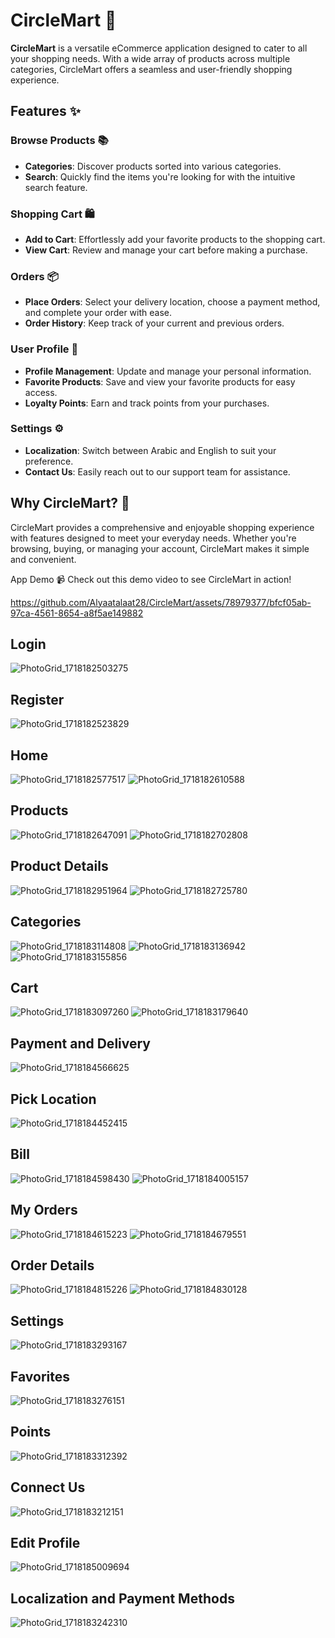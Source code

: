 # CircleMart 🛒

**CircleMart** is a versatile eCommerce application designed to cater to all your shopping needs. With a wide array of products across multiple categories, CircleMart offers a seamless and user-friendly shopping experience.

## Features ✨

### Browse Products 📚
- **Categories**: Discover products sorted into various categories.
- **Search**: Quickly find the items you're looking for with the intuitive search feature.

### Shopping Cart 🛍️
- **Add to Cart**: Effortlessly add your favorite products to the shopping cart.
- **View Cart**: Review and manage your cart before making a purchase.

### Orders 📦
- **Place Orders**: Select your delivery location, choose a payment method, and complete your order with ease.
- **Order History**: Keep track of your current and previous orders.

### User Profile 👤
- **Profile Management**: Update and manage your personal information.
- **Favorite Products**: Save and view your favorite products for easy access.
- **Loyalty Points**: Earn and track points from your purchases.

### Settings ⚙️
- **Localization**: Switch between Arabic and English to suit your preference.
- **Contact Us**: Easily reach out to our support team for assistance.

## Why CircleMart? 🌟
CircleMart provides a comprehensive and enjoyable shopping experience with features designed to meet your everyday needs. Whether you're browsing, buying, or managing your account, CircleMart makes it simple and convenient.

App Demo 📹
Check out this demo video to see CircleMart in action!

https://github.com/Alyaatalaat28/CircleMart/assets/78979377/bfcf05ab-97ca-4561-8654-a8f5ae149882

## Login
![PhotoGrid_1718182503275](https://github.com/Alyaatalaat28/CircleMart/assets/78979377/c7f7c9f1-ecc3-4dd1-b49d-3d141ba3a1b1)

## Register 
![PhotoGrid_1718182523829](https://github.com/Alyaatalaat28/CircleMart/assets/78979377/bf395b19-de7f-4b00-bcb3-2bdb6bc668e9)

## Home 
![PhotoGrid_1718182577517](https://github.com/Alyaatalaat28/CircleMart/assets/78979377/99f68112-510e-4803-94ac-eb7c82dd3496)
![PhotoGrid_1718182610588](https://github.com/Alyaatalaat28/CircleMart/assets/78979377/5e943c4b-b4fa-4848-a780-236a817a2b25)

## Products 
![PhotoGrid_1718182647091](https://github.com/Alyaatalaat28/CircleMart/assets/78979377/d719b15f-94c5-4723-9883-998dc8eb4d1d)
![PhotoGrid_1718182702808](https://github.com/Alyaatalaat28/CircleMart/assets/78979377/e38f5dd7-80b4-45e8-942b-2606f161b66a)

## Product Details 
![PhotoGrid_1718182951964](https://github.com/Alyaatalaat28/CircleMart/assets/78979377/56aaee61-64b0-4bdf-a9fb-f982437ffe78)
![PhotoGrid_1718182725780](https://github.com/Alyaatalaat28/CircleMart/assets/78979377/954981a8-0164-44a3-b6dd-d7fcf54bcc57)

## Categories 
![PhotoGrid_1718183114808](https://github.com/Alyaatalaat28/CircleMart/assets/78979377/7adac83f-6c68-4f7e-9308-2cecd65bc6f5)
![PhotoGrid_1718183136942](https://github.com/Alyaatalaat28/CircleMart/assets/78979377/32ad0681-0734-407b-aabf-6ec605f83fee)
![PhotoGrid_1718183155856](https://github.com/Alyaatalaat28/CircleMart/assets/78979377/85a1ee70-4302-4e6e-9106-da5636d56938)

## Cart
![PhotoGrid_1718183097260](https://github.com/Alyaatalaat28/CircleMart/assets/78979377/7040b09d-4e8e-4b67-b144-b64d4bdc5200)
![PhotoGrid_1718183179640](https://github.com/Alyaatalaat28/CircleMart/assets/78979377/edbc02b0-aa54-4ce2-9bd7-5a7ceb867adb)

## Payment and Delivery 
![PhotoGrid_1718184566625](https://github.com/Alyaatalaat28/CircleMart/assets/78979377/35aa9be1-33ea-40ed-93bb-a16cc2c4958c)

## Pick Location 
![PhotoGrid_1718184452415](https://github.com/Alyaatalaat28/CircleMart/assets/78979377/359aba5e-55d9-4b15-b16b-271126320c81)

## Bill
![PhotoGrid_1718184598430](https://github.com/Alyaatalaat28/CircleMart/assets/78979377/7fd81394-f201-4ef7-b01d-11be93fbb09e)
![PhotoGrid_1718184005157](https://github.com/Alyaatalaat28/CircleMart/assets/78979377/67385d87-75be-4fe1-b72c-71f3a290d42d)

## My Orders 
![PhotoGrid_1718184615223](https://github.com/Alyaatalaat28/CircleMart/assets/78979377/d69dd84f-7753-4dcb-b1ef-57c1722b33d8)
![PhotoGrid_1718184679551](https://github.com/Alyaatalaat28/CircleMart/assets/78979377/77dbb93f-bff5-45cd-bf06-352ec6fcabb3)

## Order Details 
![PhotoGrid_1718184815226](https://github.com/Alyaatalaat28/CircleMart/assets/78979377/0114ad6b-ce70-4461-92b3-cb5320d98527)
![PhotoGrid_1718184830128](https://github.com/Alyaatalaat28/CircleMart/assets/78979377/48a4732b-df13-4385-bf81-def11d3008e9)

## Settings 
![PhotoGrid_1718183293167](https://github.com/Alyaatalaat28/CircleMart/assets/78979377/d8751a57-6d12-4141-9951-603e86a935a4)

## Favorites 
![PhotoGrid_1718183276151](https://github.com/Alyaatalaat28/CircleMart/assets/78979377/50105882-ffa5-42e3-aa63-2c63dd2950fa)

## Points 
![PhotoGrid_1718183312392](https://github.com/Alyaatalaat28/CircleMart/assets/78979377/d9eead9b-bf1e-473f-9ef1-0656a6051962)

## Connect Us
![PhotoGrid_1718183212151](https://github.com/Alyaatalaat28/CircleMart/assets/78979377/cd1fbd06-6309-4652-a357-681d6087a8d3)

## Edit Profile 
![PhotoGrid_1718185009694](https://github.com/Alyaatalaat28/CircleMart/assets/78979377/4d8925ba-31fa-4bb5-ba22-78de0326bd22)

## Localization and Payment Methods 
![PhotoGrid_1718183242310](https://github.com/Alyaatalaat28/CircleMart/assets/78979377/611b0f66-8adc-4156-978d-8ede12cf2def)
